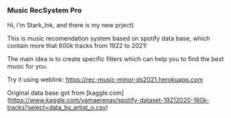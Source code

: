 ### Music RecSystem Pro
Hi, i'm Stark_lnk, and there is my new prject)

This is music recomendation system based on spotify data base, which contain more that 600k tracks from 1922 to 2021!

The main idea is to create specific filters which can help you to find the best music for you.

Try it using weblink: https://rec-music-minor-ds2021.herokuapp.com


Original data base got from [kaggle.com] 
(https://www.kaggle.com/yamaerenay/spotify-dataset-19212020-160k-tracks?select=data_by_artist_o.csv)
